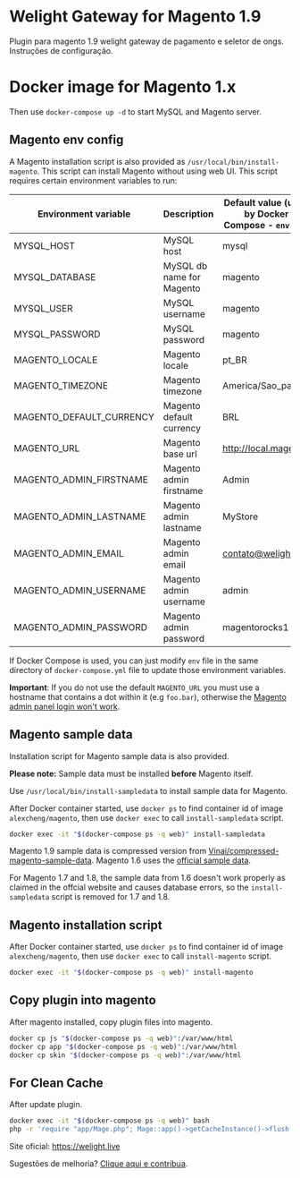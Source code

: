 # Welight Gateway for Magento 1.9

Plugin para magento 1.9 welight gateway de pagamento e seletor de ongs. Instruções de configuração. 

# Docker image for Magento 1.x

Then use `docker-compose up -d` to start MySQL and Magento server.

## Magento env config
A Magento installation script is also provided as `/usr/local/bin/install-magento`. This script can install Magento without using web UI. This script requires certain environment variables to run:

Environment variable      | Description | Default value (used by Docker Compose - `env` file)
--------------------      | ----------- | ---------------------------
MYSQL_HOST                | MySQL host  | mysql
MYSQL_DATABASE            | MySQL db name for Magento | magento
MYSQL_USER                | MySQL username | magento
MYSQL_PASSWORD            | MySQL password | magento
MAGENTO_LOCALE            | Magento locale | pt_BR
MAGENTO_TIMEZONE          | Magento timezone |America/Sao_paulo
MAGENTO_DEFAULT_CURRENCY  | Magento default currency | BRL
MAGENTO_URL               | Magento base url | http://local.magento
MAGENTO_ADMIN_FIRSTNAME   | Magento admin firstname | Admin
MAGENTO_ADMIN_LASTNAME    | Magento admin lastname | MyStore
MAGENTO_ADMIN_EMAIL       | Magento admin email | contato@welight.live
MAGENTO_ADMIN_USERNAME    | Magento admin username | admin
MAGENTO_ADMIN_PASSWORD    | Magento admin password | magentorocks1

If Docker Compose is used, you can just modify `env` file in the same directory of `docker-compose.yml` file to update those environment variables.

**Important**: If you do not use the default `MAGENTO_URL` you must use a hostname that contains a dot within it (e.g `foo.bar`), otherwise the [Magento admin panel login won't work](http://magento.stackexchange.com/a/7773).

## Magento sample data

Installation script for Magento sample data is also provided.

__Please note:__ Sample data must be installed __before__ Magento itself.

Use `/usr/local/bin/install-sampledata` to install sample data for Magento.

After Docker container started, use `docker ps` to find container id of image `alexcheng/magento`, then use `docker exec` to call `install-sampledata` script.

```bash
docker exec -it "$(docker-compose ps -q web)" install-sampledata

```

Magento 1.9 sample data is compressed version from [Vinai/compressed-magento-sample-data](https://github.com/Vinai/compressed-magento-sample-data). Magento 1.6 uses the [official sample data](http://devdocs.magento.com/guides/m1x/ce18-ee113/ht_magento-ce-sample.data.html).

For Magento 1.7 and 1.8, the sample data from 1.6 doesn't work properly as claimed in the offcial website and causes database errors, so the `install-sampledata` script is removed for 1.7 and 1.8.

## Magento installation script

After Docker container started, use `docker ps` to find container id of image `alexcheng/magento`, then use `docker exec` to call `install-magento` script.

```bash
docker exec -it "$(docker-compose ps -q web)" install-magento

```
## Copy plugin into magento

After magento installed, copy plugin files into magento.

```bash
docker cp js "$(docker-compose ps -q web)":/var/www/html
docker cp app "$(docker-compose ps -q web)":/var/www/html
docker cp skin "$(docker-compose ps -q web)":/var/www/html

```

## For Clean Cache

After update plugin.

```bash
docker exec -it "$(docker-compose ps -q web)" bash
php -r 'require "app/Mage.php"; Mage::app()->getCacheInstance()->flush();'

```

Site oficial:
https://welight.live

Sugestões de melhoria? [Clique aqui e contribua](https://welight.live).
